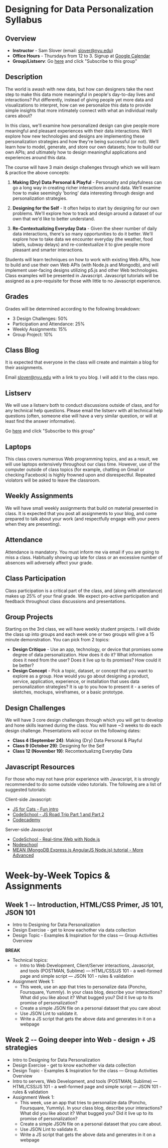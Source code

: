 Designing for Data Personalization Syllabus
============================================
Overview
---------------------
- **Instructor** - Sam Slover (email: slover@nyu.edu)
- **Office Hours** - Thursdays from 12 to 3. Signup at [Google Calendar](https://www.google.com/calendar/selfsched?sstoken=UUtad0RGeVgzU0pxfGRlZmF1bHR8MzE4NGE0MjVkOTZkY2RjMTdmMmE2ZDlmYTRhMjcyMWY)
- **Group/Listserv**: Go [here](https://groups.google.com/forum/#!forum/designing-for-data-personalization) and click "Subscribe to this group"

Description
--------------------------------
The world is awash with new data, but how can designers take the next step to make this data more meaningful in people's day-to-day lives and interactions? Put differently, instead of giving people yet more data and visualizations to interpret, how can we personalize this data to provide simple insights that more intimately connect with what an individual really cares about?

In this class, we'll examine how personalized design can give people more meaningful and pleasant experiences with their data interactions. We'll explore how new technologies and designs are implementing these personalization strategies and how they're being successful (or not). We’ll learn how to model, generate, and store our own datasets; how to build our own APIs; and ultimately how to design meaningful applications and experiences around this data.

The course will have 3 main design challenges through which we will learn & practice the above concepts:

1. **Making (Dry) Data Personal & Playful** - Personality and playfulness can go a long way in creating richer interactions around data. We’ll examine how to make seemingly 'boring' data interesting through design and personalization strategies.

2. **Designing for the Self** - It often helps to start by designing for our own problems. We'll explore how to track and design around a dataset of our own that we'd like to better understand. 

3. **Re-Contextualizing Everyday Data** - Given the sheer number of daily data interactions, there's so many opportunities to do it better. We'll explore how to take data we encounter everyday (the weather, food labels, subway delays) and re-contextualize it to give people more pleasant and smarter interactions.

Students will learn techniques on how to work with existing Web APIs, how to build and use their own Web APIs (with Node.js and Mongodb), and will implement user-facing designs utilizing p5.js and other Web technologies. Class examples will be presented in Javascript. Javascript tutorials will be assigned as a pre-requisite for those with little to no Javascript experience.

Grades
------

Grades will be determined according to the following breakdown:
- 3 Design Challenges: 50%
- Participation and Attendance: 25%
- Weekly Assignments: 15%
- Group Project: 10%

Class Blog
----------

It is expected that everyone in the class will create and maintain a blog for their assignments.

Email slover@nyu.edu with a link to you blog. I will add it to the class repo.

Listserv
--------

We will use a listserv both to conduct discussions outside of class, and for any technical help questions. Please email the listserv with all technical help questions (often, someone else will have a very similar question, or will at least find the answer informative).

Go [here](https://groups.google.com/forum/#!forum/designing-for-data-personalization) and click "Subscribe to this group"


Laptops
-------

This class covers numerous Web programming topics, and as a result, we will use laptops extensively throughout our class time. However, use of the computer outside of class topics (for example, chatting on Gmail or checking Facebook) is highly frowned upon and disrespectful. Repeated violators will be asked to leave the classroom. 

Weekly Assignments
------------------

We will have small weekly assignments that build on material presented in class. It is expected that you post all assignments to your blog, and come prepared to talk about your work (and respectfully engage with your peers when they are presenting).

Attendance
----------

Attendance is mandatory. You must inform me via email if you are going to miss a class. Habitually showing up late for class or an excessive number of absences will adversely affect your grade.

Class Participation
-------------------

Class participation is a critical part of the class, and (along with attendance) makes up 25% of your final grade. We expect pro-active participation and feedback throughout class discussions and presentations. 

Group Projects
--------------

Starting on the 3rd class, we will have weekly student projects. I will divide the class up into groups and each week one or two groups will give a 15 minute demonstration. You can pick from 2 topics:

- **Design Critique** - Use an app, technology, or device that promises some degree of data personalization. How does it do it? What information does it need from the user? Does it live up to its promises? How could it be better? 
- **Design Concept** - Pick a topic, dataset, or concept that you want to explore as a group. How would you go about designing a product, service, application, experience, or installation that uses data personalization strategies? It is up to you how to present it - a series of sketches, mockups, wireframes, or a basic prototype.

Design Challenges
-----------------

We will have 3 core design challenges through which you will get to develop and hone skills learned during the class. You will have ~3 weeks to do each design challenge. Presentations will occur on the following dates:

- **Class 4 (September 24)**: Making (Dry) Data Personal & Playful
- **Class 9 (October 29)**: Designing for the Self
- **Class 12 (November 19)**: Recontextualizng Everyday Data

Javascript Resources
---------------------
For those who may not have prior experience with Javacsript, it is strongly recommended to do some outside video tutorials. The following are a list of suggested tutorials:

Client-side Javascript:
- [JS for Cats - Fun intro](http://jsforcats.com/)
- [CodeSchool - JS Road Trip Part 1 and Part 2](https://www.codeschool.com/paths/javascript)
- [Codecademy](https://www.codecademy.com/tracks/javascript)

Server-side Javascript
- [CodeSchool - Real-time Web with Node.js](https://www.codeschool.com/courses/real-time-web-with-node-js)
- [Nodeschool](http://nodeschool.io/)
- [MEAN (MongoDB Express.js AngularJS Node.js) tutorial - More Advanced](https://thinkster.io/mean-stack-tutorial/)

Week-by-Week Topics & Assignments
=================================

Week 1 -- Introduction, HTML/CSS Primer, JS 101, JSON 101
---------------------------------------------------------
- Intro to Designing for Data Personalization
- Design Exercise - get to know eachother via data collection
- Design Topic - Examples & Inspiration for the class
— Group Activities Overview

**BREAK**

- Technical topics:
    - Intro to Web Development, Client/Server interactions, Javascript, and tools (POSTMAN, Sublime)
    — HTML/CSS/JS 101 - a well-formed page and simple script 
    — JSON 101 - rules & validation
- Assignment Week 1: 
    - This week, use an app that tries to personalize data (Poncho, Foursquare, Yummly). In your class blog, describe your interactions? What did you like about it? What bugged you? Did it live up to its promise of personalization?
    - Create a simple JSON file on a personal dataset that you care about
    - Use JSON Lint to validate it.
    - Write a JS script that gets the above data and generates in it on a webpage 

Week 2 -- Going deeper into Web - design + JS strategies
--------------------------------------------------------
- Intro to Designing for Data Personalization
- Design Exercise - get to know eachother via data collection
- Design Topic - Examples & Inspiration for the class
— Group Activities Overview
- Intro to servers, Web Development, and tools (POSTMAN, Sublime)
— HTML/CSS/JS 101 - a well-formed page and simple script 
— JSON 101 - rules & validation
- Assignment Week 1: 
    - This week, use an app that tries to personalize data (Poncho, Foursquare, Yummly). In your class blog, describe your interactions? What did you like about it? What bugged you? Did it live up to its promise of personalization?
    - Create a simple JSON file on a personal dataset that you care about.
    - Use JSON Lint to validate it.
    - Write a JS script that gets the above data and generates in it on a webpage
